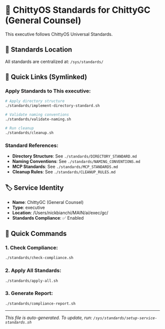 # 🎯 ChittyOS Standards for ChittyGC (General Counsel)

This executive follows ChittyOS Universal Standards.

## 📍 Standards Location
All standards are centralized at: `/sys/standards/`

## 🔗 Quick Links (Symlinked)

### Apply Standards to This executive:
```bash
# Apply directory structure
./standards/implement-directory-standard.sh

# Validate naming conventions
./standards/validate-naming.sh

# Run cleanup
./standards/cleanup.sh
```

### Standard References:
- **Directory Structure**: See `./standards/DIRECTORY_STANDARD.md`
- **Naming Conventions**: See `./standards/NAMING_CONVENTIONS.md`
- **MCP Standards**: See `./standards/MCP_STANDARDS.md`
- **Cleanup Rules**: See `./standards/CLEANUP_RULES.md`

## 🏷️ Service Identity
- **Name**: ChittyGC (General Counsel)
- **Type**: executive
- **Location**: /Users/nickbianchi/MAIN/ai/exec/gc/
- **Standards Compliance**: ✅ Enabled

## 🚀 Quick Commands

### 1. Check Compliance:
```bash
./standards/check-compliance.sh
```

### 2. Apply All Standards:
```bash
./standards/apply-all.sh
```

### 3. Generate Report:
```bash
./standards/compliance-report.sh
```

---
*This file is auto-generated. To update, run: `/sys/standards/setup-service-standards.sh`*
